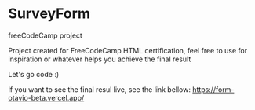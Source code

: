 # SurveyForm
freeCodeCamp project

Project created for FreeCodeCamp HTML certification, feel free to use for inspiration or whatever helps you achieve the final result

Let's go code :)

If you want to see the final resul live, see the link bellow:
https://form-otavio-beta.vercel.app/
